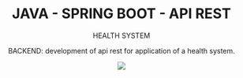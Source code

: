<h1 align="center">JAVA - SPRING BOOT - API REST</h1>
<p align="center">
 HEALTH SYSTEM
</p>


<p align="center">
BACKEND: development of api rest for application of a health system.
</p>

<p align="center">
<img src="http://img.shields.io/static/v1?label=STATUS&message=UNDER%20DEVELOPMENT&color=GREEN&style=for-the-badge"/>
</p>
